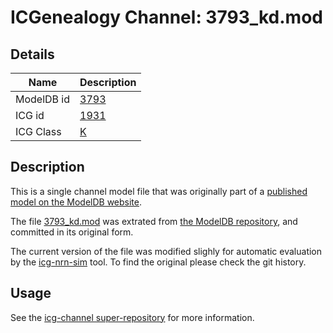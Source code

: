 # ICGenealogy Channel: 3793\_kd.mod

## Details

Name | Description
---- | -----------
ModelDB id | [3793](http://senselab.med.yale.edu/ModelDB/ShowModel.cshtml?model=3793)
ICG id | [1931](http://icg.neurotheory.ox.ac.uk/channels/1/1931)
ICG Class | [K](http://icg.neurotheory.ox.ac.uk/channels/1)

## Description

This is a single channel model file that was originally part of a [published model on the ModelDB website](http://senselab.med.yale.edu/ModelDB/ShowModel.cshtml?model=3793).


The file [3793\_kd.mod](3793_kd.mod) was extrated from [the ModelDB repository](http://senselab.med.yale.edu/ModelDB/ShowModel.cshtml?model=3793), and committed in its original form.

The current version of the file was modified slighly for automatic evaluation by the [icg-nrn-sim](https://github.com/icgenealogy/icg-nrn-sim) tool. To find the original please check the git history.


## Usage

See the [icg-channel super-repository](https://github.com/icgenealogy/icg-channels) for more information.